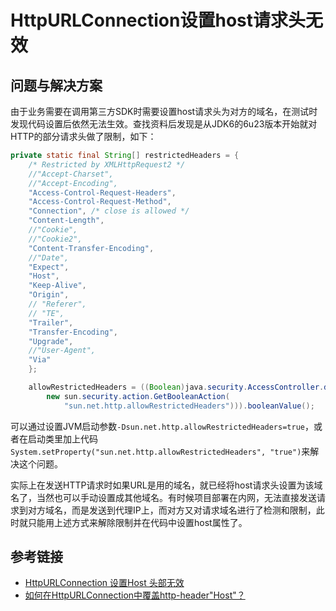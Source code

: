 # HttpURLConnection设置host请求头无效

## 问题与解决方案

由于业务需要在调用第三方SDK时需要设置host请求头为对方的域名，在测试时发现代码设置后依然无法生效。查找资料后发现是从JDK6的6u23版本开始就对HTTP的部分请求头做了限制，如下：<!--more-->

```java
private static final String[] restrictedHeaders = {
    /* Restricted by XMLHttpRequest2 */
    //"Accept-Charset",
    //"Accept-Encoding",
    "Access-Control-Request-Headers",
    "Access-Control-Request-Method",
    "Connection", /* close is allowed */
    "Content-Length",
    //"Cookie",
    //"Cookie2",
    "Content-Transfer-Encoding",
    //"Date",
    "Expect",
    "Host",
    "Keep-Alive",
    "Origin",
    // "Referer", 
    // "TE",
    "Trailer",
    "Transfer-Encoding",
    "Upgrade",
    //"User-Agent",
    "Via"
    };

    allowRestrictedHeaders = ((Boolean)java.security.AccessController.doPrivileged(
        new sun.security.action.GetBooleanAction(
            "sun.net.http.allowRestrictedHeaders"))).booleanValue();
```

可以通过设置JVM启动参数`-Dsun.net.http.allowRestrictedHeaders=true`，或者在启动类里加上代码`System.setProperty("sun.net.http.allowRestrictedHeaders", "true")`来解决这个问题。

实际上在发送HTTP请求时如果URL是用的域名，就已经将host请求头设置为该域名了，当然也可以手动设置成其他域名。有时候项目部署在内网，无法直接发送请求到对方域名，而是发送到代理IP上，而对方又对请求域名进行了检测和限制，此时就只能用上述方式来解除限制并在代码中设置host属性了。

## 参考链接

* [HttpURLConnection 设置Host 头部无效](http://t.zoukankan.com/skyaccross-p-2828986.html)
* [如何在HttpURLConnection中覆盖http-header"Host"？](https://qa.1r1g.com/sf/ask/636789121/)